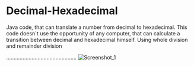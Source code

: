 # Decimal-Hexadecimal
Java code, that can translate a number from decimal to hexadecimal.
This code doesn`t use the opportunity of any computer, that can calculate a transition between decimal and hexadecimal himself.
Using whole division and remainder division







...............................................
![Screenshot_1](https://user-images.githubusercontent.com/70589107/118487419-5bfd5700-b723-11eb-93fc-198e6d465dfd.jpg)
